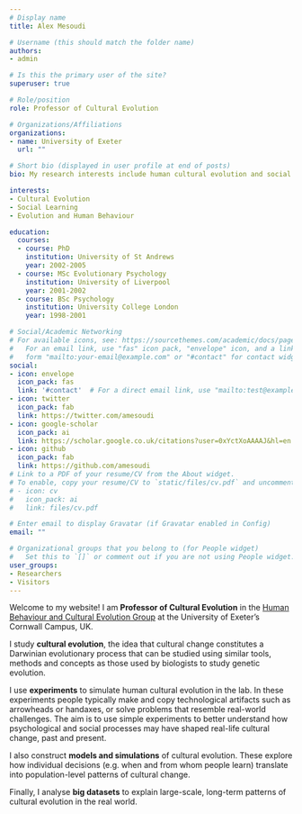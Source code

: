 ```yaml
---
# Display name
title: Alex Mesoudi

# Username (this should match the folder name)
authors:
- admin

# Is this the primary user of the site?
superuser: true

# Role/position
role: Professor of Cultural Evolution

# Organizations/Affiliations
organizations:
- name: University of Exeter
  url: ""

# Short bio (displayed in user profile at end of posts)
bio: My research interests include human cultural evolution and social learning.

interests:
- Cultural Evolution
- Social Learning
- Evolution and Human Behaviour

education:
  courses:
  - course: PhD
    institution: University of St Andrews
    year: 2002-2005
  - course: MSc Evolutionary Psychology
    institution: University of Liverpool
    year: 2001-2002
  - course: BSc Psychology
    institution: University College London
    year: 1998-2001

# Social/Academic Networking
# For available icons, see: https://sourcethemes.com/academic/docs/page-builder/#icons
#   For an email link, use "fas" icon pack, "envelope" icon, and a link in the
#   form "mailto:your-email@example.com" or "#contact" for contact widget.
social:
- icon: envelope
  icon_pack: fas
  link: '#contact'  # For a direct email link, use "mailto:test@example.org".
- icon: twitter
  icon_pack: fab
  link: https://twitter.com/amesoudi
- icon: google-scholar
  icon_pack: ai
  link: https://scholar.google.co.uk/citations?user=0xYctXoAAAAJ&hl=en
- icon: github
  icon_pack: fab
  link: https://github.com/amesoudi
# Link to a PDF of your resume/CV from the About widget.
# To enable, copy your resume/CV to `static/files/cv.pdf` and uncomment the lines below.
# - icon: cv
#   icon_pack: ai
#   link: files/cv.pdf

# Enter email to display Gravatar (if Gravatar enabled in Config)
email: ""

# Organizational groups that you belong to (for People widget)
#   Set this to `[]` or comment out if you are not using People widget.
user_groups:
- Researchers
- Visitors
---
```


Welcome to my website! I am **Professor of Cultural Evolution** in the [Human Behaviour and Cultural Evolution Group](https://hubceg.jimdofree.com/) at the University of Exeter’s Cornwall Campus, UK.

I study **cultural evolution**, the idea that cultural change constitutes a Darwinian evolutionary process that can be studied using similar tools, methods and concepts as those used by biologists to study genetic evolution.

I use **experiments** to simulate human cultural evolution in the lab. In these experiments people typically make and copy technological artifacts such as arrowheads or handaxes, or solve problems that resemble real-world challenges. The aim is to use simple experiments to better understand how psychological and social processes may have shaped real-life cultural change, past and present. 

I also construct **models and simulations** of cultural evolution. These explore how individual decisions (e.g. when and from whom people learn) translate into population-level patterns of cultural change.

Finally, I analyse **big datasets** to explain large-scale, long-term patterns of cultural evolution in the real world.
